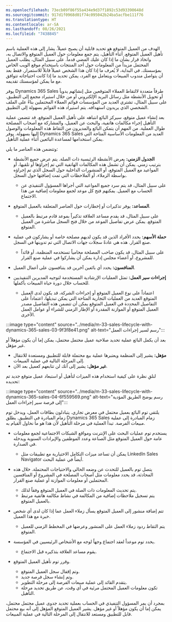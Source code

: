 ```yaml
---
ms.openlocfilehash: 73ecb09f86f55a434e9d37f1892c53d93390648d
ms.sourcegitcommit: 917d1f0968d01f74c095042b24ba5acfbe111f76
ms.translationtype: HT
ms.contentlocale: ar-SA
ms.lasthandoff: 08/26/2021
ms.locfileid: "7438845"
---
```

الهدف من العميل المتوقع هو تحديد قابلية أن يصبح عميلاً. يشار إلى هذه العملية باسم تأهيل العميل المتوقع. أثناء التأهيل، يتم جمع معلومات حول العميل المتوقع والاتصال به، واتخاذ قرار بشأن ما إذا كان عليك المضي قدماً. على سبيل المثال، يطلب العميل المحتمل مزيداً من المعلومات حول أحد المنتجات باستخدام موقع الويب الخاص بمؤسستك. في البداية، لا يُعرف ما إذا كان هذا الشخص عميلاً قابلاً للاستمرار. فقط بعد أن يتواصل مندوب المبيعات ويتعامل مع الفرد، يمكن تحديد ما إذا كانت احتياجاته تتوافق مع ما يمكن لمؤسستك تقديمه.

يوفر Dynamics 365 Sales طرقاً متعددة لالتقاط العملاء المتوقعين مثل إنشائهم يدوياً أو تحويل الأنشطة مثل رسائل البريد الإلكتروني أو من خلال استيراد مجمع إلى التطبيق. على سبيل المثال، تشتري العديد من المؤسسات قوائم العملاء المحتملين بناءً على الملف الشخصي الذي يريدون استهدافه. يتم استيراد هذه القوائم بسهولة إلى التطبيق.

بعد إنشاء عميل متوقع، سيركز البائع انتباهه على تأهيل العميل المتوقع. قد تتضمن عملية التأهيل إجراء مكالمات هاتفية، والبحث عن العميل، والمشاركة مع أصحاب المصلحة طوال العملية. من المهم أن يتمكن البائع والمديرون من التقاط هذه المعلومات والوصول إليها بسهولة. يوفر Dynamics 365 Sales العديد من المعلومات الأساسية المتاحة التي يمكن استخدامها لمساعدة البائعين أثناء عملية التأهيل.

وتتضمن هذه العناصر ما يلي:

 -  **الجدول الزمني:** يعرض الأنشطة الرئيسية ذات الصلة. يتم عرض جميع الأنشطة بترتيب زمني. يمكن أن تشمل هذه المكالمات الهاتفية التي تم إجراؤها أو تلقيها، أو المواعيد مع العميل المتوقع، أو المنشورات الداخلية حول السجل الذي تم إجراؤه بواسطة الزملاء، أو الملاحظات التي تمت إضافتها حول السجل.
    
     -  على سبيل المثال، قد يتم سرد جميع المواعيد التي أجراها المسؤول التنفيذي عن الحساب مع العميل. يمكنهم فتح كل موعد لجمع معلومات إضافية من هذا الاجتماع.
 -  **المساعد:** يوفر تذكيرات أو إخطارات حول العناصر المتعلقة بالعميل المتوقع.
    
     -  على سبيل المثال، قد يقدم مساعد العلاقة تذكيراً بموعد قادم مرتبط بالعميل المتوقع. يمكن عرض تفاصيل الموعد من خلال فتح السجل مباشرة من العميل المتوقع.
 -  **حملة الأسهم:** يحدد الأفراد الذين قد يكون لديهم مصلحة خاصة أو يشاركون في عملية صنع القرار. هذه هي عادةً سجلات جهات الاتصال التي تم تدوينها في السجل.
    
     -  على سبيل المثال، قد يكون صاحب المصلحة محامياً تستخدمه المنظمة، أو قائداً للمشروع، أو أعضاء مجلس إدارة يمكن أن يشاركوا في عملية صنع القرار.
 -  **المنافسون:** يحدد أي بائعين آخرين قد يتنافسون على أعمال العميل.
 -  **إجراءات سير العمل:** تمثل العمليات الإرشادية المستخدمة لتوجيه المديرين التنفيذيين للحساب خلال دورة حياة المبيعات بأكملها.
    
     -  اعتماداً على نوع العميل المتوقع أو إجراءات الشركة، قد يكون لدى العميل المتوقع العديد من العمليات التجارية المتاحة التي يمكن تبديلها، اعتماداً على التفاصيل المحددة في العميل المتوقع يمكن أن تتضمن هذه التفاصيل مصدر العميل المتوقع أو الموازنة المقدرة أو الإطار الزمني للشراء أو عوامل العمل الأخرى.

:::image type="content" source="../media/m-33-sales-lifecycle-with-dynamics-365-sales-03-9f3f8e41.png" alt-text="رسم لسير إجراءات العمل":::


بعد أن يكمل البائع عملية تحديد صلاحية عميل محتمل محتمل، يمكن إما أن يكون مؤهلاً أو غير مؤهل.

 -  **مؤهل:** يشير إلى المنظمة ويعتبرها عملية بيع محتملة قابلة للتطبيق ومستعدة للانتقال إلى المرحلة التالية في عملية المبيعات.
 -  **غير مؤهل:** يشير إلى أنك لن تتابعهم كعميل بعد الآن.

لنلقِ نظرة على كيفية استخدام هذه الميزات لتأهيل أو استبعاد عميل متوقع جديد تم تحديده:

:::image type="content" source="../media/m-33-sales-lifecycle-with-dynamics-365-sales-04-6f559569.png" alt-text="رسم يوضح الطريق المؤدية إلى فرصة سير إجراءات العمل":::


يلتقي توم البائع بعميل محتمل في معرض تجاري. يتبادلون بطاقات العمل، ويدخل توم زمام المبادرة في التطبيق. يطلق Dynamics 365 Sales زمام المبادرة إلى عملية مبيعات الفرصة. تبدأ العملية في مرحلة التأهيل لأن هذا هو ما نحاول القيام به.

 -  يستخدم توم عمليات البحث على الإنترنت ومواقع الشبكات الاجتماعية لجمع معلومات عامة حول العميل المتوقع مثل الصناعة وعدد الموظفين والإيرادات السنوية ويدخله في الصدارة.
    
     -  يمكن أن تساعد ميزات التكامل الاختيارية مع تطبيقات مثل LinkedIn Sales Navigator أيضاً في عملية البحث.
 -  يتصل توم بالعميل للتحدث عن وضعه الحالي والاحتياجات المحتملة. خلال هذه المحادثة، قد يحدد معلومات مثل أصحاب المصلحة في المشروع أو المنافسين المحتملين أو معلومات الموازنة أو عملية صنع القرار.
    
     -  يتم تحديث المعلومات ذات الصلة في العميل المتوقع وفقاً لذلك.
     -  يتم تسجيل ملاحظات إضافية من المكالمة في نشاط مكالمة هاتفية مرتبط بالعميل المتوقع.
 -  تتم إضافة منشور إلى العميل المتوقع يسأل زملاء العمل عما إذا كان لدى أي شخص خبرة مع هذا العميل.
    
     -  يتم التقاط ردود زملاء العمل على المنشور وعرضها في المخطط الزمني للعميل المتوقع.
 -  يحدد توم موعداً لعقد اجتماع وجهاً لوجه مع الأشخاص الرئيسيين في المؤسسة.
    
     -  يقوم مساعد العلاقة بتذكيره قبل الاجتماع.
 -  وقرر توم تأهيل العميل المتوقع.
    
     -  وتم إقفال سجل العميل المتوقع.
     -  وتم إنشاء سجل فرصة جديد.
     -  يتقدم القائد إلى عملية مبيعات الفرصة إلى مرحلة التطوير.
     -  تكون معلومات العميل المحتمل مرئية في أي وقت، عن طريق تحديد مرحلة التأهيل.

بمجرد أن يمر المسؤول التنفيذي في الحساب بعملية تحديد جدوى عميل محتمل محتمل، يمكن إما أن يكون مؤهلاً أو غير مؤهل. يشير العميل المتوقع المؤهل إلى أنه بيع محتمل قابل للتطبيق ومستعد للانتقال إلى المرحلة التالية في عملية المبيعات.
